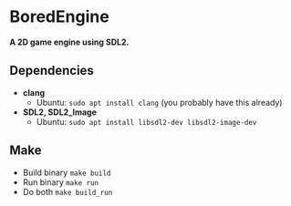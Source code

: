 # BoredEngine
**A 2D game engine using SDL2.**

## Dependencies
* **clang**
  - Ubuntu: ```sudo apt install clang``` (you probably have this already)
* **SDL2, SDL2_Image**
  - Ubuntu: ``` sudo apt install libsdl2-dev libsdl2-image-dev ```

## Make
* Build binary ```make build```
* Run binary ```make run```
* Do both ```make build_run```
